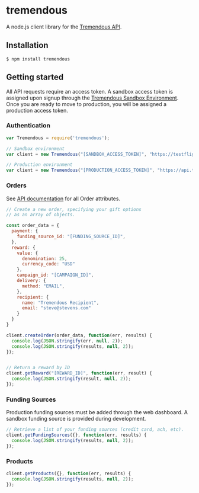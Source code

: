 tremendous
==============

A node.js client library for the [Tremendous API][1].

## Installation

```console
$ npm install tremendous
```

## Getting started

All API requests require an access token.  A sandbox access token is assigned upon signup through the [Tremendous Sandbox Environment][2]. Once you are ready to move to production, you will be assigned a production access token.

### Authentication

```javascript
var Tremendous = require('tremendous');

// Sandbox environment
var client = new Tremendous("[SANDBOX_ACCESS_TOKEN]", "https://testflight.tremendous.com/api/v2/");

// Production environment
var client = new Tremendous("[PRODUCTION_ACCESS_TOKEN]", "https://api.tremendous.com/api/v2/");
```


### Orders

See [API documentation][3] for all Order attributes.

```javascript
// Create a new order, specifying your gift options
// as an array of objects.

const order_data = {
  payment: {
    funding_source_id: "[FUNDING_SOURCE_ID]",
  },
  reward: {
    value: {
      denomination: 25,
      currency_code: "USD"
    },
    campaign_id: "[CAMPAIGN_ID]",
    delivery: {
      method: "EMAIL",
    },
    recipient: {
      name: "Tremendous Recipient",
      email: "steve@stevens.com"
    }
  }
}

client.createOrder(order_data, function(err, results) {
  console.log(JSON.stringify(err, null, 2));
  console.log(JSON.stringify(results, null, 2));
});


// Return a reward by ID
client.getReward("[REWARD_ID]", function(err, result) {
  console.log(JSON.stringify(result, null, 2));
});
```

### Funding Sources
Production funding sources must be added through the web dashboard. A sandbox funding source is provided during development.

```javascript
// Retrieve a list of your funding sources (credit card, ach, etc).
client.getFundingSources({}, function(err, results) {
  console.log(JSON.stringify(results, null, 2));
});
```

### Products

```javascript
client.getProducts({}, function(err, results) {
  console.log(JSON.stringify(results, null, 2));
});
```

[1]: https://tremendous.com/docs
[2]: https://testflight.tremendous.com/rewards
[3]: https://tremendous.com/docs
